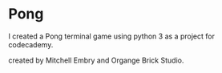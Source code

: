 # Pong
I created a Pong terminal game using python 3 as a project for codecademy.

created by Mitchell Embry and Organge Brick Studio.
